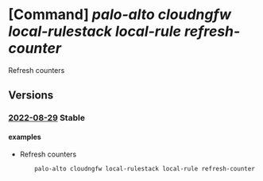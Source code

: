 # [Command] _palo-alto cloudngfw local-rulestack local-rule refresh-counter_

Refresh counters

## Versions

### [2022-08-29](/Resources/mgmt-plane/L3N1YnNjcmlwdGlvbnMve30vcmVzb3VyY2Vncm91cHMve30vcHJvdmlkZXJzL3BhbG9hbHRvbmV0d29ya3MuY2xvdWRuZ2Z3L2xvY2FscnVsZXN0YWNrcy97fS9sb2NhbHJ1bGVzL3t9L3JlZnJlc2hjb3VudGVycw==/2022-08-29.xml) **Stable**

<!-- mgmt-plane /subscriptions/{}/resourcegroups/{}/providers/paloaltonetworks.cloudngfw/localrulestacks/{}/localrules/{}/refreshcounters 2022-08-29 -->

#### examples

- Refresh counters
    ```bash
        palo-alto cloudngfw local-rulestack local-rule refresh-counter -g MyResourceGroup --local-rulestack-name MyLocalRulestacks --priority "1"
    ```
